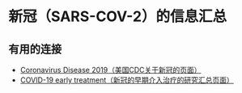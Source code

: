 # 新冠（SARS-COV-2）的信息汇总

## 有用的连接
- [Coronavirus Disease 2019（美国CDC关于新冠的页面）](https://www.cdc.gov/coronavirus/2019-nCoV/index.html)
- [COVID-19 early treatment（新冠的早期介入治疗的研究汇总页面）](https://c19early.org/)
